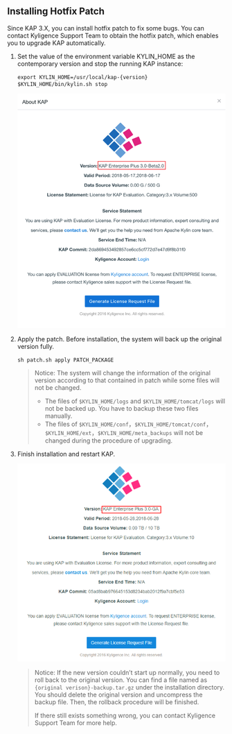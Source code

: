 ## Installing Hotfix Patch

Since KAP 3.X, you can install hotfix patch to fix some bugs. You can contact Kyligence Support Team to obtain the hotfix patch, which enables you to upgrade KAP automatically.

1. Set the value of the environment variable KYLIN_HOME as the contemporary version and stop the running KAP instance:

   ```
   export KYLIN_HOME=/usr/local/kap-{version}
   $KYLIN_HOME/bin/kylin.sh stop
   ```

   ![original license](images/origin_license.en.png)

2. Apply the patch. Before installation, the system will back up the original version fully.

   ```
   sh patch.sh apply PATCH_PACKAGE
   ```

   > Notice: The system will change the information of the original version according to that contained in patch while some files will not be changed.
   >
   > - The files of `$KYLIN_HOME/logs` and `$KYLIN_HOME/tomcat/logs` will not be backed up. You have to backup these two files manually.
   > - The files of `$KYLIN_HOME/conf`，`$KYLIN_HOME/tomcat/conf`，`$KYLIN_HOME/ext`，`$KYLIN_HOME/meta_backups` will not be changed during the procedure of upgrading.

3. Finish installation and restart KAP.

   ![upgraded version](images/upgrade_license.en.png)

   > Notice: If the new version couldn’t start up normally, you need to roll back to the original version. You can find a file named as `{original verison}-backup.tar.gz` under the installation directory. You should delete the original version and uncompress the backup file. Then, the rollback procedure will be finished.
   >
   > If there still exists something wrong, you can contact Kyligence Support Team for more help.

   ​